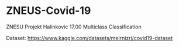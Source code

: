 # ZNEUS-Covid-19
ZNESU Projekt Halinkovic 17.00 Multiclass Classification 

Dataset: https://www.kaggle.com/datasets/meirnizri/covid19-dataset
